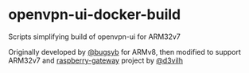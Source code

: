 # openvpn-ui-docker-build
Scripts simplifying build of openvpn-ui for ARM32v7

Originally developed by [@bugsyb](https://github.com/bugsyb) for ARMv8, then modified to support ARM32v7 and [raspberry-gateway](https://github.com/d3vilh/raspberry-gateway) project by [@d3vilh](https://github.com/d3vilh) 
